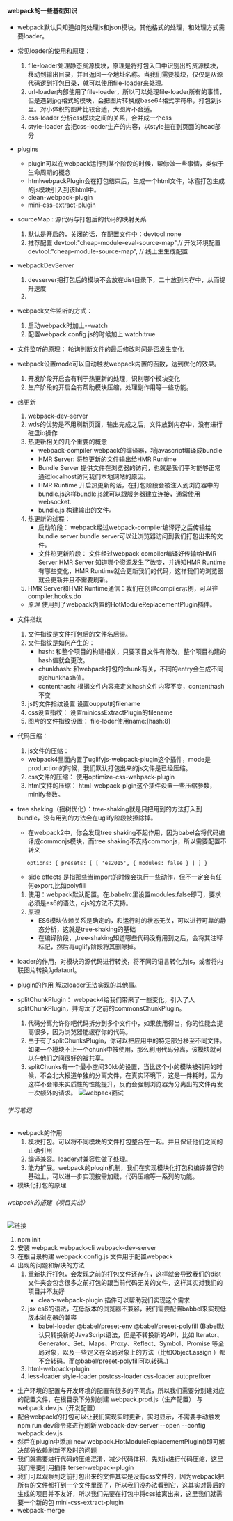 #### webpack的一些基础知识
   + webpack默认只知道如何处理js和json模块，其他格式的处理，和处理方式需要loader。
   + 常见loader的使用和原理：
      1. file-loader处理静态资源模块，原理是将打包入口中识别出的资源模块，移动到输出目录，并且返回一个地址名称。当我们需要模块，仅仅是从源代码逻到打包目录，就可以使用file-loader来处理。
      2. url-loader内部使用了file-loader，所以可以处理file-loader所有的事情，但是遇到jpg格式的模块，会把图片转换成base64格式字符串，打包到js里。对小体积的图片比较合适，大图片不合适。
      3. css-loader 分析css模块之间的关系，合并成一个css
      4. style-loader 会把css-loader生产的内容，以style挂在到页面的head部分
   + plugins
      + plugin可以在webpack运行到某个阶段的时候，帮你做一些事情，类似于生命周期的概念
      + htmlwebpackPlugin会在打包结束后，生成一个html文件，冰雹打包生成的js模块引入到该html中。
      + clean-webpack-plugin
      + mini-css-extract-plugin
   + sourceMap : 源代码与打包后的代码的映射关系
      1. 默认是开启的，关闭的话，在配置文件中：devtool:none
      2. 推荐配置
         devtool:"cheap-module-eval-source-map",// 开发环境配置
         devtool:"cheap-module-source-map", // 线上⽣生成配置
   + webpackDevServer
      1. devserver把打包后的模块不会放在dist目录下，二十放到内存中，从而提升速度
      2. 
     
+ webpack文件监听的方式：
   1. 启动webpack时加上--watch
   2. 配置webpack.config.js的时候加上 watch:true
+ 文件监听的原理：
  轮询判断文件的最后修改时间是否发生变化
+ webpack设置mode可以自动触发webpack内置的函数，达到优化的效果。
   1. 开发阶段开启会有利于热更新的处理，识别哪个模块变化
   2. 生产阶段的开启会有帮助模块压缩，处理副作用等一些功能。
+ 热更新
   1. webpack-dev-server
   2. wds的优势是不用刷新页面，输出完成之后，文件放到内存中，没有进行磁盘io操作
   3. 热更新相关的几个重要的概念
      + webpack-compiler webpack的编译器，将javascript编译成bundle
      + HMR Server: 将热更新的文件输出给HMR Runtime
      + Bundle Server 提供文件在浏览器的访问，也就是我们平时能够正常通过localhost访问我们本地网站的原因。
      + HMR Runtime 开启热更新的话，在打包阶段会被注入到浏览器中的bundle.js这样bundle.js就可以跟服务器建立连接，通常使用websocket.
      + bundle.js 构建输出的文件。
   4. 热更新的过程：
      + 启动阶段： webpack经过webpack-compiler编译好之后传输给bundle server bundle server可以让浏览器访问到我们打包出来的文件。
      + 文件热更新阶段： 文件经过webpack compiler编译好传输给HMR Server HMR Server 知道哪个资源发生了改变，并通知HMR Runtime有哪些变化，HMR Runtime就会更新我们的代码，这样我们的浏览器就会更新并且不需要刷新。
   5. HMR Server和HMR Runtime通信：我们在创建compiler示例，可以往compiler.hooks.do
   + 原理
    使用到了webpack内置的HotModuleReplacementPlugin插件。

+ 文件指纹
   1. 文件指纹是文件打包后的文件名后缀。
   2. 文件指纹是如何产生的：
      + hash: 和整个项目的构建相关，只要项目文件有修改，整个项目构建的hash值就会更改。
      + chunkhash: 和webpack打包的chunk有关，不同的entry会生成不同的chunkhash值。
      + contenthash: 根据文件内容来定义hash文件内容不变，contenthash不变
   3. js的文件指纹设置 设置oupput的filename
   4. css设置指纹： 设置minicssExtractPlugin的filename
   5. 图片的文件指纹设置： file-loder使用name:[hash:8]
+ 代码压缩：
   1. js文件的压缩：
    + webpack4里面内置了uglifyjs-webpack-plugin这个插件，mode是production的时候，我们默认打包出来的js文件是已经压缩。
   2. css文件的压缩： 使用optimize-css-webpack-plugin
   3. html文件的压缩： html-webpack-plgin这个插件设置一些压缩参数，minify参数。
+ tree shaking（摇树优化）：tree-shaking就是只把用到的方法打入到bundle，没有用到的方法会在uglify阶段被擦除掉。
   + 在webpack2中，你会发现tree shaking不起作用，因为babel会将代码编译成commonjs模块，而tree shaking不支持commonjs，所以需要配置不转义
   ```
      options: { presets: [ [ 'es2015', { modules: false } ] ] }

   ```
   + side effects 是指那些当import的时候会执行一些动作，但不一定会有任何export,比如polyfill
  1. 使用：webpack默认配置。在.babelrc里设置modules:false即可，要求必须是es6的语法，cjs的方法不支持。
  2. 原理
     + ES6模块依赖关系是确定的，和运行时的状态无关，可以进行可靠的静态分析，这就是tree-shaking的基础
     + 在编译阶段，,tree-shaking知道哪些代码没有用到之后，会将其注释标记，然后再uglify阶段将其删除掉。
+ loader的作用，对模块的源代码进行转换，将不同的语言转化为js，或者将内联图片转换为dataurl。
+ plugin的作用 解决loader无法实现的其他事。
+ splitChunkPlugin： webpack4给我们带来了一些变化，引入了人splitChunkPlugin，并淘汰了之前的commonsChunkPlugin。
   1. 代码分离允许你吧代码拆分到多个文件中，如果使用得当，你的性能会提高很多，因为浏览器能缓存你的代码。
   2. 由于有了splitChunksPlugin，你可以把应用中的特定部分移至不同文件。如果一个模块不止一个chunk中被使用，那么利用代码分离，该模块就可以在他们之间很好的被共享。
   3. splitChunks有一个最小空间30kb的设置，当比这个小的模块被引用的时候，不会北大报道单独的分离文件，在真实环境下，这是一件耗时，因为这样不会带来实质性的性能提升，反而会强制浏览器为分离出的文件再发一次额外的请求。
![webpack面试](https://juejin.cn/post/6943468761575849992)
###### 学习笔记
+ webpack的作用
   1. 模块打包。可以将不同模块的文件打包整合在一起。并且保证他们之间的正确引用
   2. 编译兼容。loader对兼容性做了处理。
   3. 能力扩展。webpack的plugin机制，我们在实现模块化打包和编译兼容的基础上，可以进一步实现按需加载，代码压缩等一系列的功能。
+ 模块化打包的原理

###### webpack的搭建（项目实战）
![链接](https://blog.csdn.net/weixin_41900457/article/details/106792154?utm_medium=distribute.pc_relevant.none-task-blog-baidujs_title-5&spm=1001.2101.3001.4242)
1. npm init
2. 安装 webpack webpack-cli webpack-dev-server
3. 在根目录构建 webpack.config.js 文件用于配置webpack
4. 出现的问题和解决的方法
   1. 重新执行打包，会发现之前的打包文件还存在，这样就会导致我们的dist文件夹会包含很多之前打包的跟当前代码无关的文件，这样其实对我们的项目并不友好
      + clean-webpack-plugin 插件可以帮助我们实现这个需求
   2. jsx es6的语法，在低版本的浏览器不兼容，我们需要配置babbel来实现低版本浏览器的兼容
      + babel-loader  @babel/preset-env @babel/preset-polyfill
      (Babel默认只转换新的JavaScript语法，但是不转换新的API，比如 Iterator、Generator、Set、Maps、Proxy、Reflect、Symbol、Promise 等全局对象，以及一些定义在全局对象上的方法（比如Object.assign ）都不会转码。而@babel/preset-polyfill可以转码。) 
   3.  html-webpack-plugin
   4.  less-loader style-loader postcss-loader css-loader autoprefixer
+ 生产环境的配置与开发环境的配置有很多的不同点，所以我们需要分别建对应的配置文件，在根目录下分别创建 webpack.prod.js（生产配置） 与webpack.dev.js（开发配置）
+ 配合webpack的打包可以让我们实现实时更新，实时显示，不需要手动触发npm run dev命令来进行刷新 webpack-dev-server --open --config webpack.dev.js
+ 然后在plugin中添加 new webpack.HotModuleReplacementPlugin()即可解决部分依赖刷新不及时的问题
+ 我们就需要进行代码的压缩混淆，减少代码体积，先对js进行代码压缩，这里我们需要引用插件 terser-webpack-plugin
+ 我们可以观察到之前打包出来的文件其实是没有css文件的，因为webpack把所有的文件都打到一个文件里面了，所以我们没办法看到它，这其实对最后的生成的项目并不友好，所以我们先要在打包中将css抽离出来，这里我们就需要一个新的包 mini-css-extract-plugin
+ webpack-merge


